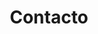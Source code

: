 ---
title: 'Contacto'
description: 'Ponte en contacto conmigo y con gusto te dare una asesoria personalizada.'
image: './img7.jpeg'
---